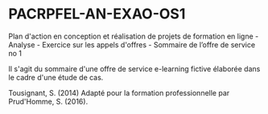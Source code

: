 ﻿# PACRPFEL-AN-EXAO-OS1
Plan d'action en conception et réalisation de projets de formation en ligne - Analyse - Exercice sur les appels d'offres - Sommaire de l’offre de service no 1

Il s'agit du sommaire d'une offre de service e-learning fictive élaborée dans le cadre d'une étude de cas.

Tousignant, S. (2014)
Adapté pour la formation professionnelle par Prud'Homme, S. (2016).

